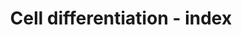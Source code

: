---
annotations:
- type: Pathway Ontology
  value: signaling pathway pertinent to development
authors:
- Mkutmon
- Eweitz
description: Proteins and miRNAs associated with major cell type differentiation pathways.
last-edited: 2021-05-21
organisms:
- Bos taurus
redirect_from:
- /index.php/Pathway:WP3202
- /instance/WP3202
schema-jsonld:
- '@context': https://schema.org/
  '@id': https://wikipathways.github.io/pathways/WP3202.html
  '@type': Dataset
  creator:
    '@type': Organization
    name: WikiPathways
  description: Proteins and miRNAs associated with major cell type differentiation
    pathways.
  keywords:
  - '?'
  - SRF
  - MIR17
  - bta-mir-181a-2
  - bta-mir-302c
  - bta-mir-302a
  - MEF2B
  - bta-mir-106a
  - TGF-beta
  - bta-mir-181c
  - bta-mir-150
  - HDAC5
  - MIR24-2
  - MEF2C
  - MIR296
  - bta-mir-128-1
  - MIR302B
  - MIR133A1
  - MIR124-1
  - MIR2861
  - bta-mir-199a-1
  - LEFTY1
  - MYOD1
  - 'SRF and miRs in Smooth Muscle Differentiation and Proliferation '
  - MIR9-1
  - bta-mir-133b
  - bta-mir-3604-1
  - bta-mir-16b
  - bta-mir-221
  - LEFTY2
  - bta-mir-181d
  - miRs in Muscle Cell Differentiation
  - bta-mir-1-1
  - bta-mir-302d
  - MIR451
  - TLX2
  - MEF2A
  - bta-mir-146b
  - bta-mir-181b-1
  - MIR24-1
  - bta-mir-222
  - bta-mir-133a-1
  - MIR146A
  - STAT3
  - MIR20A
  - MEF2D
  - bta-mir-223
  - MIR109
  - MIR155
  - TLX3
  - MIR9-2
  - bta-mir-181b-2
  - TLX1
  - MIR302E
  - MIR203
  - bta-mir-192
  - bta-mir-16a
  - bta-mir-122
  - bta-mir-181a-1
  - bta-mir-9-1
  license: CC0
  name: Cell differentiation - index
seo: CreativeWork
title: Cell differentiation - index
wpid: WP3202
---
